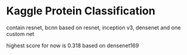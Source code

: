 # Kaggle Protein Classification

contain resnet, bcnn based on resnet, inception v3, densenet and one custom net

highest score for now is 0.318 based on densenet169
